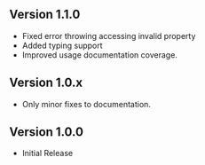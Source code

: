 ## Version 1.1.0
- Fixed error throwing accessing invalid property
- Added typing support
- Improved usage documentation coverage.

## Version 1.0.x
- Only minor fixes to documentation.

## Version 1.0.0
- Initial Release